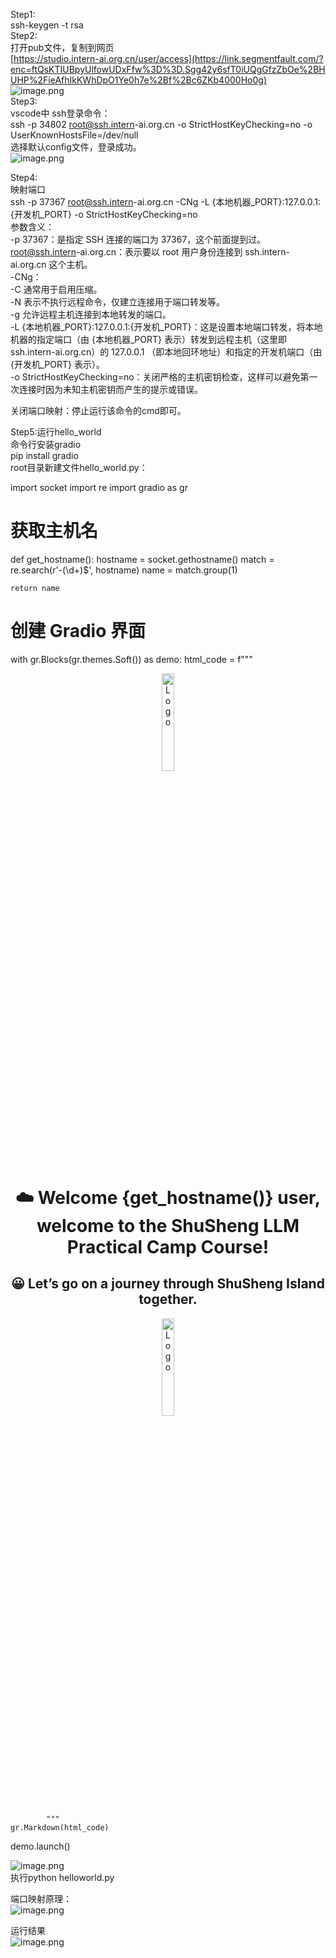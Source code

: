 Step1:  
ssh-keygen -t rsa  
Step2:  
打开pub文件，复制到网页  
[https://studio.intern-ai.org.cn/user/access](https://link.segmentfault.com/?enc=ftQsKTIUBpyUlfowUDxFfw%3D%3D.Sgg42y6sfT0iUQgGfzZbOe%2BHUHP%2FieAfhIkKWhDpO1Ye0h7e%2Bf%2Bc6ZKb4000Ho0g)  
![image.png](https://segmentfault.com/img/bVddPIC "image.png")  
Step3:  
vscode中 ssh登录命令：  
ssh -p 34802 [root@ssh.intern](mailto:root@ssh.intern)-ai.org.cn -o StrictHostKeyChecking=no -o UserKnownHostsFile=/dev/null  
选择默认config文件，登录成功。  
![image.png](https://segmentfault.com/img/bVddPIF "image.png")

Step4:  
映射端口  
ssh -p 37367 [root@ssh.intern](mailto:root@ssh.intern)-ai.org.cn -CNg -L {本地机器_PORT}:127.0.0.1:{开发机_PORT} -o StrictHostKeyChecking=no  
参数含义：  
-p 37367：是指定 SSH 连接的端口为 37367，这个前面提到过。  
[root@ssh.intern](mailto:root@ssh.intern)-ai.org.cn：表示要以 root 用户身份连接到 ssh.intern-ai.org.cn 这个主机。  
-CNg：  
-C 通常用于启用压缩。  
-N 表示不执行远程命令，仅建立连接用于端口转发等。  
-g 允许远程主机连接到本地转发的端口。  
-L {本地机器_PORT}:127.0.0.1:{开发机_PORT}：这是设置本地端口转发，将本地机器的指定端口（由 {本地机器_PORT} 表示）转发到远程主机（这里即 ssh.intern-ai.org.cn）的 127.0.0.1 （即本地回环地址）和指定的开发机端口（由 {开发机_PORT} 表示）。  
-o StrictHostKeyChecking=no：关闭严格的主机密钥检查，这样可以避免第一次连接时因为未知主机密钥而产生的提示或错误。

关闭端口映射：停止运行该命令的cmd即可。

Step5:运行hello_world  
命令行安装gradio  
pip install gradio  
root目录新建文件hello_world.py：

import socket
import re
import gradio as gr
 
# 获取主机名
def get_hostname():
    hostname = socket.gethostname()
    match = re.search(r'-(\d+)$', hostname)
    name = match.group(1)
    
    return name
 
# 创建 Gradio 界面
with gr.Blocks(gr.themes.Soft()) as demo:
    html_code = f"""
            <p align="center">
            <a href="https://intern-ai.org.cn/home">
                <img src="https://intern-ai.org.cn/assets/headerLogo-4ea34f23.svg" alt="Logo" width="20%" style="border-radius: 5px;">
            </a>
            </p>
            <h1 style="text-align: center;">☁️ Welcome {get_hostname()} user, welcome to the ShuSheng LLM Practical Camp Course!</h1>
            <h2 style="text-align: center;">😀 Let’s go on a journey through ShuSheng Island together.</h2>
            <p align="center">
                <a href="https://github.com/InternLM/Tutorial/blob/camp3">
                    <img src="https://oss.lingkongstudy.com.cn/blog/202406301604074.jpg" alt="Logo" width="20%" style="border-radius: 5px;">
                </a>
            </p>

            """
    gr.Markdown(html_code)

demo.launch()

![image.png](https://segmentfault.com/img/bVddPI0 "image.png")  
执行python helloworld.py

端口映射原理：  
![image.png](https://segmentfault.com/img/bVddPI8 "image.png")

运行结果  
![image.png](https://segmentfault.com/img/bVddPI9 "image.png")
